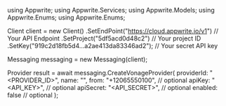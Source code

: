 using Appwrite;
using Appwrite.Services;
using Appwrite.Models;
using Appwrite.Enums;
using Appwrite.Enums;

Client client = new Client()
    .SetEndPoint("https://cloud.appwrite.io/v1") // Your API Endpoint
    .SetProject("5df5acd0d48c2") // Your project ID
    .SetKey("919c2d18fb5d4...a2ae413da83346ad2"); // Your secret API key

Messaging messaging = new Messaging(client);

Provider result = await messaging.CreateVonageProvider(
    providerId: "<PROVIDER_ID>",
    name: "<NAME>",
    from: "+12065550100", // optional
    apiKey: "<API_KEY>", // optional
    apiSecret: "<API_SECRET>", // optional
    enabled: false // optional
);